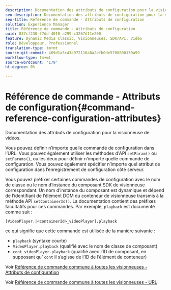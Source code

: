 ```yaml
---
description: Documentation des attributs de configuration pour la visionneuse de vidéos.
seo-description: Documentation des attributs de configuration pour la visionneuse de vidéos.
seo-title: Référence de commande - Attributs de configuration
solution: Experience Manager
title: Référence de commande - Attributs de configuration
uuid: 837cf230-f7dd-4010-a299-c3267d11e200
feature: Dynamic Media Classic, Visionneuses, SDK/API, Vidéo
role: Développeur, Professionnel
translation-type: tm+mt
source-git-commit: 469d1a5c43a972116a8a2efb0de5708800130a99
workflow-type: tm+mt
source-wordcount: '179'
ht-degree: 0%

---
```



# Référence de commande - Attributs de configuration{#command-reference-configuration-attributes}

Documentation des attributs de configuration pour la visionneuse de vidéos.

Vous pouvez définir n’importe quelle commande de configuration dans l’URL. Vous pouvez également utiliser les méthodes d&#39;API `setParam()` ou `setParams()`, ou les deux pour définir n&#39;importe quelle commande de configuration. Vous pouvez également spécifier n’importe quel attribut de configuration dans l’enregistrement de configuration côté serveur.

Vous pouvez préfixer certaines commandes de configuration avec le nom de classe ou le nom d’instance du composant SDK de visionneuse correspondant. Un nom d’instance du composant est dynamique et dépend de l’identifiant de l’élément DOM du conteneur de visionneuse transmis à la méthode API `setContainerId()`. La documentation contient des préfixes facultatifs pour ces commandes. Par exemple, `playback` est documenté comme suit :

```
[VideoPlayer.|<containerId>_videoPlayer].playback
```

ce qui signifie que cette commande est utilisée de la manière suivante :

* `playback` (syntaxe courte)
* `VideoPlayer.playback` (qualifié avec le nom de classe de composant)
* `cont_videoPlayer.playback` (qualifié avec l’ID de composant, en supposant qu’ `cont` il s’agisse de l’ID de l’élément de conteneur)

Voir [Référence de commande commune à toutes les visionneuses - Attributs de configuration](../../../r-html5-viewer-20-cmdref-configattrib/r-html5-viewer-20-cmdref-configattrib.md#concept-850e0f2c49b949deb7cfbfd330d329bd)

Voir [Référence de commande commune à toutes les visionneuses - URL](../../../c-html5-viewer-20-cmdref-url/c-html5-viewer-20-cmdref-url.md#concept-9b337f349b7b406b8c33c7ee96b3e226)
